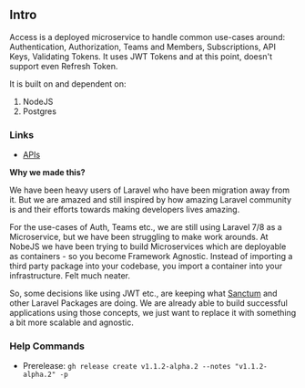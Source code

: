 ## Intro

Access is a deployed microservice to handle common use-cases around: Authentication, Authorization, Teams and Members, Subscriptions, API Keys, Validating Tokens. It uses JWT Tokens and at this point, doesn't support even Refresh Token.

It is built on and dependent on:

1. NodeJS
2. Postgres

### Links

- [APIs](_docs/APIs.md)

**Why we made this?**

We have been heavy users of Laravel who have been migration away from it. But we are amazed and still inspired by how amazing Laravel community is and their efforts towards making developers lives amazing.

For the use-cases of Auth, Teams etc., we are still using Laravel 7/8 as a Microservice, but we have been struggling to make work arounds. At NobeJS we have been trying to build Microservices which are deployable as containers - so you become Framework Agnostic. Instead of importing a third party package into your codebase, you import a container into your infrastructure. Felt much neater. 

So, some decisions like using JWT etc., are keeping what [Sanctum](https://laravel.com/docs/8.x/sanctum) and other Laravel Packages are doing. We are already able to build successful applications using those concepts, we just want to replace it with something a bit more scalable and agnostic.


### Help Commands

- Prerelease: `gh release create v1.1.2-alpha.2 --notes "v1.1.2-alpha.2" -p`